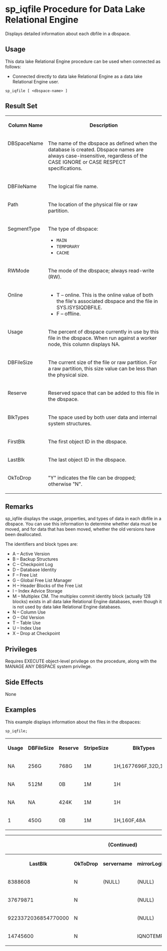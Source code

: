 <!-- loioa5a8f31384f21015acefe93bc2998e90 -->

# sp\_iqfile Procedure for Data Lake Relational Engine

Displays detailed information about each dbfile in a dbspace.



<a name="loioa5a8f31384f21015acefe93bc2998e90__section_umy_gqn_14b"/>

## Usage

This data lake Relational Engine procedure can be used when connected as follows:

-   Connected directly to data lake Relational Engine as a data lake Relational Engine user.



```
sp_iqfile [ <dbspace-name> ]
```



<a name="loioa5a8f31384f21015acefe93bc2998e90__section_anr_clz_mbb"/>

## Result Set


<table>
<tr>
<th valign="top">

Column Name

</th>
<th valign="top">

Description

</th>
</tr>
<tr>
<td valign="top">

DBSpaceName

</td>
<td valign="top">

The name of the dbspace as defined when the database is created. Dbspace names are always case-insensitive, regardless of the CASE IGNORE or CASE RESPECT specifications.

</td>
</tr>
<tr>
<td valign="top">

DBFileName

</td>
<td valign="top">

The logical file name.

</td>
</tr>
<tr>
<td valign="top">

Path

</td>
<td valign="top">

The location of the physical file or raw partition.

</td>
</tr>
<tr>
<td valign="top">

SegmentType

</td>
<td valign="top">

The type of dbspace:

-   `MAIN`
-   `TEMPORARY`
-   `CACHE`



</td>
</tr>
<tr>
<td valign="top">

RWMode

</td>
<td valign="top">

The mode of the dbspace; always read-write \(RW\).

</td>
</tr>
<tr>
<td valign="top">

Online

</td>
<td valign="top">

-   T – online. This is the online value of both the file's associated dbspace and the file in SYS.ISYSIQDBFILE.
-   F – offline.



</td>
</tr>
<tr>
<td valign="top">

Usage

</td>
<td valign="top">

The percent of dbspace currently in use by this file in the dbspace. When run against a worker node, this column displays NA.

</td>
</tr>
<tr>
<td valign="top">

DBFileSize

</td>
<td valign="top">

The current size of the file or raw partition. For a raw partition, this size value can be less than the physical size.

</td>
</tr>
<tr>
<td valign="top">

Reserve

</td>
<td valign="top">

Reserved space that can be added to this file in the dbspace.

</td>
</tr>
<tr>
<td valign="top">

BlkTypes

</td>
<td valign="top">

The space used by both user data and internal system structures.

</td>
</tr>
<tr>
<td valign="top">

FirstBlk

</td>
<td valign="top">

The first object ID in the dbspace.

</td>
</tr>
<tr>
<td valign="top">

LastBlk

</td>
<td valign="top">

The last object ID in the dbspace.

</td>
</tr>
<tr>
<td valign="top">

OkToDrop

</td>
<td valign="top">

"Y" indicates the file can be dropped; otherwise "N".

</td>
</tr>
</table>



<a name="loioa5a8f31384f21015acefe93bc2998e90__iq_refbb_1572"/>

## Remarks

sp\_iqfile displays the usage, properties, and types of data in each dbfile in a dbspace. You can use this information to determine whether data must be moved, and for data that has been moved, whether the old versions have been deallocated.

The identifiers and block types are:

-   A – Active Version
-   B – Backup Structures
-   C – Checkpoint Log
-   D – Database Identity
-   F – Free List
-   G – Global Free List Manager
-   H – Header Blocks of the Free List
-   I – Index Advice Storage
-   M – Multiplex CM. The multiplex commit identity block \(actually 128 blocks\) exists in all data lake Relational Engine databases, even though it is not used by data lake Relational Engine databases.
-   N – Column Use
-   O – Old Version
-   T – Table Use
-   U – Index Use
-   X – Drop at Checkpoint



<a name="loioa5a8f31384f21015acefe93bc2998e90__iq_refbb_1571"/>

## Privileges

Requires EXECUTE object-level privilege on the procedure, along with the MANAGE ANY DBSPACE system privilege.



## Side Effects

None



<a name="loioa5a8f31384f21015acefe93bc2998e90__iq_refbb_1574"/>

## Examples

This example displays information about the files in the dbspaces:

```
sp_iqfile;
```


<table>
<tr>
<th valign="top">

Usage

</th>
<th valign="top">

DBFileSize

</th>
<th valign="top">

Reserve

</th>
<th valign="top">

StripeSize

</th>
<th valign="top">

BlkTypes

</th>
<th valign="top">

FirstBlk

</th>
</tr>
<tr>
<td valign="top">

NA

</td>
<td valign="top">

256G

</td>
<td valign="top">

768G

</td>
<td valign="top">

1M

</td>
<td valign="top">

1H,1677696F,32D,128M

</td>
<td valign="top">

1

</td>
</tr>
<tr>
<td valign="top">

NA

</td>
<td valign="top">

512M

</td>
<td valign="top">

0B

</td>
<td valign="top">

1M

</td>
<td valign="top">

1H

</td>
<td valign="top">

37663488

</td>
</tr>
<tr>
<td valign="top">

NA

</td>
<td valign="top">

NA

</td>
<td valign="top">

424K

</td>
<td valign="top">

1M

</td>
<td valign="top">

1H

</td>
<td valign="top">

4611686018427380000

</td>
</tr>
<tr>
<td valign="top">

1

</td>
<td valign="top">

450G

</td>
<td valign="top">

0B

</td>
<td valign="top">

1M

</td>
<td valign="top">

1H,160F,48A

</td>
<td valign="top">

1

</td>
</tr>
</table>


<table>
<tr>
<th valign="top" colspan="5">

\(Continued\)

</th>
</tr>
<tr>
<th valign="top">

LastBlk

</th>
<th valign="top">

OkToDrop

</th>
<th valign="top">

servername

</th>
<th valign="top">

mirrorLogicalFileName

</th>
<th valign="top">

IsDASSharedFile

</th>
</tr>
<tr>
<td valign="top">

8388608

</td>
<td valign="top">

N

</td>
<td valign="top">

\(NULL\)

</td>
<td valign="top">

\(NULL\)

</td>
<td valign="top">

F

</td>
</tr>
<tr>
<td valign="top">

37679871

</td>
<td valign="top">

N

</td>
<td valign="top">

 

</td>
<td valign="top">

\(NULL\)

</td>
<td valign="top">

F

</td>
</tr>
<tr>
<td valign="top">

9223372036854770000

</td>
<td valign="top">

N

</td>
<td valign="top">

 

</td>
<td valign="top">

\(NULL\)

</td>
<td valign="top">

F

</td>
</tr>
<tr>
<td valign="top">

14745600

</td>
<td valign="top">

N

</td>
<td valign="top">

 

</td>
<td valign="top">

IQNOTEMP

</td>
<td valign="top">

F

</td>
</tr>
</table>

